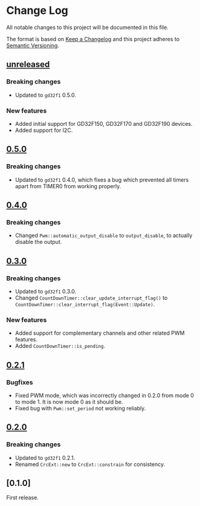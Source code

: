 # Change Log

All notable changes to this project will be documented in this file.

The format is based on [Keep a Changelog](http://keepachangelog.com/)
and this project adheres to [Semantic Versioning](http://semver.org/).

## [unreleased]

### Breaking changes

- Updated to `gd32f1` 0.5.0.

### New features

- Added initial support for GD32F150, GD32F170 and GD32F190 devices.
- Added support for I2C.

## [0.5.0]

### Breaking changes

- Updated to `gd32f1` 0.4.0, which fixes a bug which prevented all timers apart from TIMER0 from
  working properly.

## [0.4.0]

### Breaking changes

- Changed `Pwm::automatic_output_disable` to `output_disable`, to actually disable the output.

## [0.3.0]

### Breaking changes

- Updated to `gd32f1` 0.3.0.
- Changed `CountDownTimer::clear_update_interrupt_flag()` to `CountDownTimer::clear_interrupt_flag(Event::Update)`.

### New features

- Added support for complementary channels and other related PWM features.
- Added `CountDownTimer::is_pending`.

## [0.2.1]

### Bugfixes

- Fixed PWM mode, which was incorrectly changed in 0.2.0 from mode 0 to mode 1. It is now mode 0 as
  it should be.
- Fixed bug with `Pwm::set_period` not working reliably.

## [0.2.0]

### Breaking changes

- Updated to `gd32f1` 0.2.1.
- Renamed `CrcExt::new` to `CrcExt::constrain` for consistency.

## [0.1.0]

First release.

[unreleased]: https://github.com/qwandor/gd32f1x0-hal/compare/0.5.0...HEAD
[0.2.0]: https://github.com/qwandor/gd32f1x0-hal/compare/0.1.0...0.2.0
[0.2.1]: https://github.com/qwandor/gd32f1x0-hal/compare/0.2.0...0.2.1
[0.3.0]: https://github.com/qwandor/gd32f1x0-hal/compare/0.2.1...0.3.0
[0.4.0]: https://github.com/qwandor/gd32f1x0-hal/compare/0.3.0...0.4.0
[0.5.0]: https://github.com/qwandor/gd32f1x0-hal/compare/0.4.0...0.5.0
